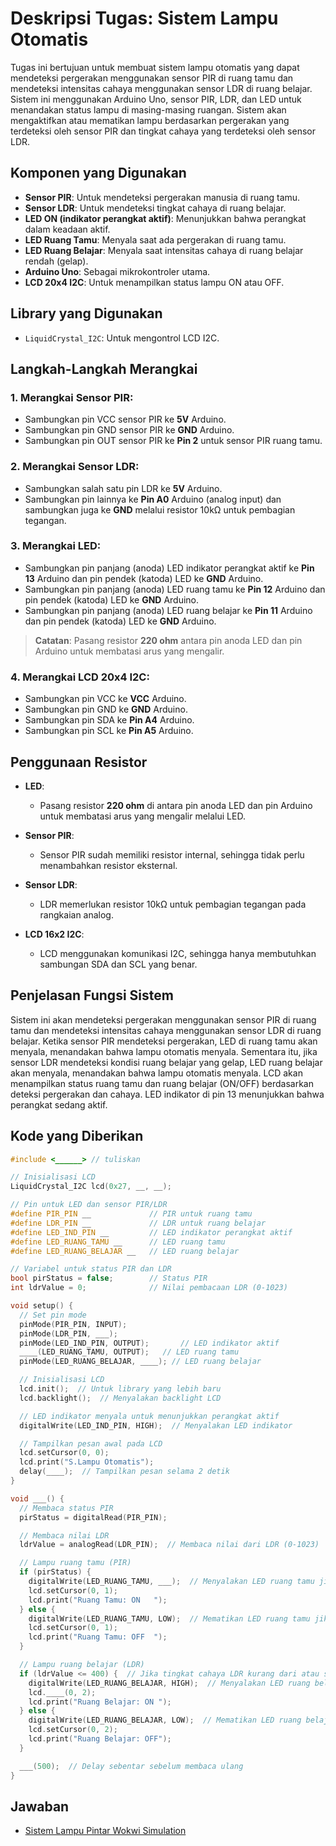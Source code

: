 # Deskripsi Tugas: Sistem Lampu Otomatis 

Tugas ini bertujuan untuk membuat sistem lampu otomatis yang dapat mendeteksi pergerakan menggunakan sensor PIR di ruang tamu dan mendeteksi intensitas cahaya menggunakan sensor LDR di ruang belajar. Sistem ini menggunakan Arduino Uno, sensor PIR, LDR, dan LED untuk menandakan status lampu di masing-masing ruangan. Sistem akan mengaktifkan atau mematikan lampu berdasarkan pergerakan yang terdeteksi oleh sensor PIR dan tingkat cahaya yang terdeteksi oleh sensor LDR.

## Komponen yang Digunakan

- **Sensor PIR**: Untuk mendeteksi pergerakan manusia di ruang tamu.
- **Sensor LDR**: Untuk mendeteksi tingkat cahaya di ruang belajar.
- **LED ON (indikator perangkat aktif)**: Menunjukkan bahwa perangkat dalam keadaan aktif.
- **LED Ruang Tamu**: Menyala saat ada pergerakan di ruang tamu.
- **LED Ruang Belajar**: Menyala saat intensitas cahaya di ruang belajar rendah (gelap).
- **Arduino Uno**: Sebagai mikrokontroler utama.
- **LCD 20x4 I2C**: Untuk menampilkan status lampu ON atau OFF.

## Library yang Digunakan

- `LiquidCrystal_I2C`: Untuk mengontrol LCD I2C.

## Langkah-Langkah Merangkai

### 1. **Merangkai Sensor PIR**:
   - Sambungkan pin VCC sensor PIR ke **5V** Arduino.
   - Sambungkan pin GND sensor PIR ke **GND** Arduino.
   - Sambungkan pin OUT sensor PIR ke **Pin 2** untuk sensor PIR ruang tamu.

### 2. **Merangkai Sensor LDR**:
   - Sambungkan salah satu pin LDR ke **5V** Arduino.
   - Sambungkan pin lainnya ke **Pin A0** Arduino (analog input) dan sambungkan juga ke **GND** melalui resistor 10kΩ untuk pembagian tegangan.

### 3. **Merangkai LED**:
   - Sambungkan pin panjang (anoda) LED indikator perangkat aktif ke **Pin 13** Arduino dan pin pendek (katoda) LED ke **GND** Arduino.
   - Sambungkan pin panjang (anoda) LED ruang tamu ke **Pin 12** Arduino dan pin pendek (katoda) LED ke **GND** Arduino.
   - Sambungkan pin panjang (anoda) LED ruang belajar ke **Pin 11** Arduino dan pin pendek (katoda) LED ke **GND** Arduino.
   
   > **Catatan**: Pasang resistor **220 ohm** antara pin anoda LED dan pin Arduino untuk membatasi arus yang mengalir.

### 4. **Merangkai LCD 20x4 I2C**:
   - Sambungkan pin VCC ke **VCC** Arduino.
   - Sambungkan pin GND ke **GND** Arduino.
   - Sambungkan pin SDA ke **Pin A4** Arduino.
   - Sambungkan pin SCL ke **Pin A5** Arduino.

## Penggunaan Resistor

- **LED**:
  - Pasang resistor **220 ohm** di antara pin anoda LED dan pin Arduino untuk membatasi arus yang mengalir melalui LED.
  
- **Sensor PIR**: 
  - Sensor PIR sudah memiliki resistor internal, sehingga tidak perlu menambahkan resistor eksternal.

- **Sensor LDR**:
  - LDR memerlukan resistor 10kΩ untuk pembagian tegangan pada rangkaian analog.

- **LCD 16x2 I2C**:
  - LCD menggunakan komunikasi I2C, sehingga hanya membutuhkan sambungan SDA dan SCL yang benar.

## Penjelasan Fungsi Sistem

Sistem ini akan mendeteksi pergerakan menggunakan sensor PIR di ruang tamu dan mendeteksi intensitas cahaya menggunakan sensor LDR di ruang belajar. Ketika sensor PIR mendeteksi pergerakan, LED di ruang tamu akan menyala, menandakan bahwa lampu otomatis menyala. Sementara itu, jika sensor LDR mendeteksi kondisi ruang belajar yang gelap, LED ruang belajar akan menyala, menandakan bahwa lampu otomatis menyala. LCD akan menampilkan status ruang tamu dan ruang belajar (ON/OFF) berdasarkan deteksi pergerakan dan cahaya. LED indikator di pin 13 menunjukkan bahwa perangkat sedang aktif.

## Kode yang Diberikan

```cpp
#include <______> // tuliskan

// Inisialisasi LCD
LiquidCrystal_I2C lcd(0x27, __, __);

// Pin untuk LED dan sensor PIR/LDR
#define PIR_PIN __             // PIR untuk ruang tamu
#define LDR_PIN __             // LDR untuk ruang belajar
#define LED_IND_PIN __         // LED indikator perangkat aktif
#define LED_RUANG_TAMU __      // LED ruang tamu
#define LED_RUANG_BELAJAR __   // LED ruang belajar

// Variabel untuk status PIR dan LDR
bool pirStatus = false;        // Status PIR
int ldrValue = 0;              // Nilai pembacaan LDR (0-1023)

void setup() {
  // Set pin mode
  pinMode(PIR_PIN, INPUT);
  pinMode(LDR_PIN, ___);
  pinMode(LED_IND_PIN, OUTPUT);       // LED indikator aktif
  ____(LED_RUANG_TAMU, OUTPUT);   // LED ruang tamu
  pinMode(LED_RUANG_BELAJAR, ____); // LED ruang belajar

  // Inisialisasi LCD
  lcd.init();  // Untuk library yang lebih baru
  lcd.backlight();  // Menyalakan backlight LCD

  // LED indikator menyala untuk menunjukkan perangkat aktif
  digitalWrite(LED_IND_PIN, HIGH);  // Menyalakan LED indikator

  // Tampilkan pesan awal pada LCD
  lcd.setCursor(0, 0);
  lcd.print("S.Lampu Otomatis");
  delay(____);  // Tampilkan pesan selama 2 detik
}

void ___() {
  // Membaca status PIR
  pirStatus = digitalRead(PIR_PIN);

  // Membaca nilai LDR
  ldrValue = analogRead(LDR_PIN);  // Membaca nilai dari LDR (0-1023)

  // Lampu ruang tamu (PIR)
  if (pirStatus) {
    digitalWrite(LED_RUANG_TAMU, ___);  // Menyalakan LED ruang tamu jika PIR mendeteksi pergerakan
    lcd.setCursor(0, 1);
    lcd.print("Ruang Tamu: ON   ");
  } else {
    digitalWrite(LED_RUANG_TAMU, LOW);  // Mematikan LED ruang tamu jika PIR tidak mendeteksi pergerakan
    lcd.setCursor(0, 1);
    lcd.print("Ruang Tamu: OFF  ");
  }

  // Lampu ruang belajar (LDR)
  if (ldrValue <= 400) {  // Jika tingkat cahaya LDR kurang dari atau sama dengan 400 (ruangan gelap)
    digitalWrite(LED_RUANG_BELAJAR, HIGH);  // Menyalakan LED ruang belajar
    lcd.____(0, 2);
    lcd.print("Ruang Belajar: ON ");
  } else {
    digitalWrite(LED_RUANG_BELAJAR, LOW);  // Mematikan LED ruang belajar jika LDR > 400 (ruangan terang)
    lcd.setCursor(0, 2);
    lcd.print("Ruang Belajar: OFF");
  }

  ___(500);  // Delay sebentar sebelum membaca ulang
}

```
## Jawaban

- [Sistem Lampu Pintar Wokwi Simulation](https://wokwi.com/projects/415692996260321281)
